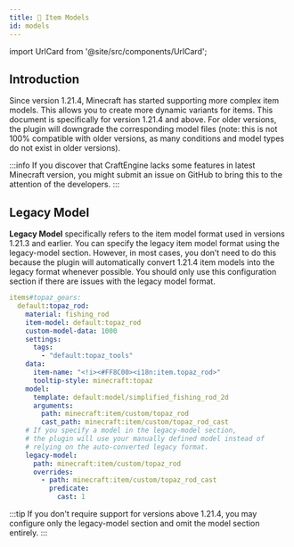 ```yaml
---
title: 🟰 Item Models
id: models
---
```


import UrlCard from '@site/src/components/UrlCard';

## Introduction

Since version 1.21.4, Minecraft has started supporting more complex item models. This allows you to create more dynamic variants for items. This document is specifically for version 1.21.4 and above. For older versions, the plugin will downgrade the corresponding model files (note: this is not 100% compatible with older versions, as many conditions and model types do not exist in older versions).

<UrlCard
  url="../../getting_start/item_model_display"
  title="Getting Start | Tutorial"
  subtitle="🏹 Item Model Display"
/>

:::info
If you discover that CraftEngine lacks some features in latest Minecraft version, you might submit an issue on GitHub to bring this to the attention of the developers.
:::

## Legacy Model

**Legacy Model** specifically refers to the item model format used in versions 1.21.3 and earlier. You can specify the legacy item model format using the legacy-model section. However, in most cases, you don’t need to do this because the plugin will automatically convert 1.21.4 item models into the legacy format whenever possible. You should only use this configuration section if there are issues with the legacy model format.

```yaml
items#topaz_gears:
  default:topaz_rod:
    material: fishing_rod
    item-model: default:topaz_rod
    custom-model-data: 1000
    settings:
      tags:
        - "default:topaz_tools"
    data:
      item-name: "<!i><#FF8C00><i18n:item.topaz_rod>"
      tooltip-style: minecraft:topaz
    model:
      template: default:model/simplified_fishing_rod_2d
      arguments:
        path: minecraft:item/custom/topaz_rod
        cast_path: minecraft:item/custom/topaz_rod_cast
    # If you specify a model in the legacy-model section, 
    # the plugin will use your manually defined model instead of 
    # relying on the auto-converted legacy format.
    legacy-model:
      path: minecraft:item/custom/topaz_rod
      overrides:
        - path: minecraft:item/custom/topaz_rod_cast
          predicate: 
            cast: 1
```

:::tip
If you don't require support for versions above 1.21.4, you may configure only the legacy-model section and omit the model section entirely.
:::